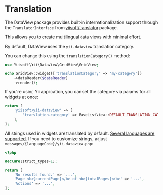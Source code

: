 # Translation

The DataView package provides built-in internationalization support through the `TranslatorInterface` from
[yiisoft/translator](https://github.com/yiisoft/translator) package.

This allows you to create multilingual data views with minimal effort.

By default, DataView uses the `yii-dataview` translation category.

You can change this using the `translationCategory()` method:

```php
use Yiisoft\Yii\DataView\GridView\GridView;

echo GridView::widget(['translationCategory' => 'my-category'])
    ->dataReader($dataReader)
    ->render();
```

If you're using Yii application, you can set the category via params for all widgets at once:

```php
return [
    'yiisoft/yii-dataview' => [
        'translation.category' => BaseListView::DEFAULT_TRANSLATION_CATEGORY,
    ],
];
```

All strings used in widgets are translated by default.
[Several languages are supported](https://github.com/yiisoft/yii-dataview/tree/master/messages).
If you need to customize strings, adjust `messages/{languageCode}/yii-dataview.php`:

```php
<?php

declare(strict_types=1);

return [
    'No results found.' => '...',
    'Page <b>{currentPage}</b> of <b>{totalPages}</b>' => '...',
    'Actions' => '...',
];
```
